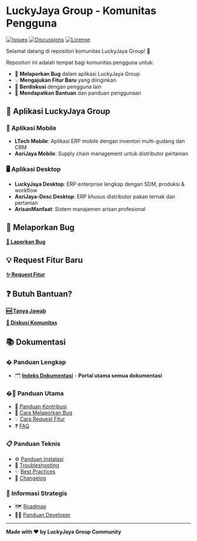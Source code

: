 # LuckyJaya Group - Komunitas Pengguna

[![Issues](https://img.shields.io/github/issues/zahrasiska/luckyjayagroup-community.svg)](https://github.com/zahrasiska/luckyjayagroup-community/issues)
[![Discussions](https://img.shields.io/github/discussions/zahrasiska/luckyjayagroup-community.svg)](https://github.com/zahrasiska/luckyjayagroup-community/discussions)
[![License](https://img.shields.io/badge/License-MIT-blue.svg)](LICENSE)

Selamat datang di repositori komunitas LuckyJaya Group! 🎉

Repositori ini adalah tempat bagi komunitas pengguna untuk:
- 🐛 **Melaporkan Bug** dalam aplikasi LuckyJaya Group
- 💡 **Mengajukan Fitur Baru** yang diinginkan  
- 💬 **Berdiskusi** dengan pengguna lain
- 📖 **Mendapatkan Bantuan** dan panduan penggunaan

## 🚀 Aplikasi LuckyJaya Group

### 📱 Aplikasi Mobile
- **LTech Mobile**: Aplikasi ERP mobile dengan inventori multi-gudang dan CRM
- **AsriJaya Mobile**: Supply chain management untuk distributor pertanian

### 🖥️ Aplikasi Desktop  
- **LuckyJaya Desktop**: ERP enterprise lengkap dengan SDM, produksi & workflow
- **AsriJaya-Desc Desktop**: ERP khusus distributor pakan ternak dan pertanian
- **ArisanManfaat**: Sistem manajemen arisan profesional

## 🐛 Melaporkan Bug

[**🔴 Laporkan Bug**](https://github.com/zahrasiska/luckyjayagroup-community/issues/new?assignees=&labels=bug&projects=&template=bug_report.md&title=%5BBUG%5D+)

## 💡 Request Fitur Baru

[**✨ Request Fitur**](https://github.com/zahrasiska/luckyjayagroup-community/issues/new?assignees=&labels=enhancement&projects=&template=feature_request.md&title=%5BFEATURE%5D+)

## ❓ Butuh Bantuan?

[**🆘 Tanya Jawab**](https://github.com/zahrasiska/luckyjayagroup-community/issues/new?assignees=&labels=question&projects=&template=question.md&title=%5BTANYA%5D+)

[**💬 Diskusi Komunitas**](https://github.com/zahrasiska/luckyjayagroup-community/discussions)

## 📚 Dokumentasi

### � Panduan Lengkap
- 🗂️ [**Indeks Dokumentasi**](docs/indeks-dokumentasi.md) - **Portal utama semua dokumentasi**

### �🚀 Panduan Utama
- 📖 [Panduan Kontribusi](docs/panduan-kontribusi.md)
- 🐛 [Cara Melaporkan Bug](docs/panduan-pelaporan-bug.md)
- 💡 [Cara Request Fitur](docs/panduan-request-fitur.md)
- ❓ [FAQ](docs/faq.md)

### 📋 Panduan Teknis
- ⚙️ [Panduan Instalasi](docs/panduan-instalasi.md)
- 🔧 [Troubleshooting](docs/troubleshooting.md)
- ✨ [Best Practices](docs/best-practices.md)
- 📅 [Changelog](docs/changelog.md)

### 🎯 Informasi Strategis
- 🗺️ [Roadmap](docs/roadmap.md)
- 👨‍💻 [Panduan Developer](docs/panduan-developer.md)

---

**Made with ❤️ by LuckyJaya Group Community**
